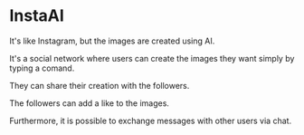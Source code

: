# InstaAI

It's like Instagram, but the images are created using AI.

It's a social network where users can create the images they want simply by typing a comand. 

They can share their creation with the followers. 

The followers can add a like to the images.

Furthermore, it is possible to exchange messages with other users via chat.
